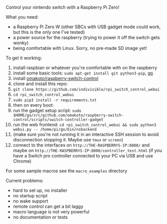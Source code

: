 Control your nintendo switch with a Raspberry Pi Zero!

What you need:

* a Raspberry Pi Zero W (other SBCs with USB gadget mode could work, but this is the only one I've tested)
* a power source for the raspberry (trying to power it off the switch gets wonky)
* being comfortable with Linux. Sorry, no pre-made SD image yet!

To get it working:

1. install raspbian or whatever you're comfortable with on the raspberry
1. install some basic tools: `sudo apt-get install git python3-pip`, [go](https://golang.org/doc/install)
1. install [omakoto/raspberry-switch-control](https://github.com/omakoto/raspberry-switch-control/)
1. clone and install this repo:
  1. `git clone https://github.com/indivisible/rpi_switch_control_webui`
  1. `cd rpi_switch_control_webui`
  1. `sudo pip3 install -r requirements.txt`
1. then on every boot:
  1. run the gadget setup script: `sudo $HOME/go/src/github.com/omakoto/raspberry-switch-control/scripts/switch-controller-gadget`
  1. run the web frontend: `cd rpi_switch_control_webui && sudo python3 webui.py -- /home/pi/go/bin/nsbackend`
  1. (make sure you're not running it in an interactive SSH session to avoid disconnection stopping it. Maybe use `tmux` or `screen`)
1. connect to the interfaces on `http://THE-RASPBERRYS-IP:8000/` and maybe on `http://THE-RASPBERRYS-IP:8000/controller_test.html` (if you have a Switch pro controller connected to your PC via USB and use Chrome)

For some sample macros see the `macro_examples` directory

Current problems:

* hard to set up, no installer
* no startup script
* no wake support
* remote control can get a bit laggy
* macro language is not very powerful
* no documentation or tests
